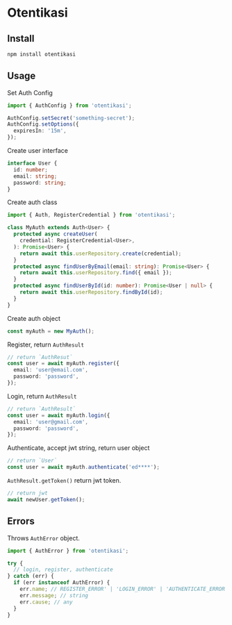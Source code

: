 # Otentikasi

## Install

```bash
npm install otentikasi
```

## Usage

Set Auth Config

```ts
import { AuthConfig } from 'otentikasi';

AuthConfig.setSecret('something-secret');
AuthConfig.setOptions({
  expiresIn: '15m',
});
```

Create user interface

```ts
interface User {
  id: number;
  email: string;
  password: string;
}
```

Create auth class

```ts
import { Auth, RegisterCredential } from 'otentikasi';

class MyAuth extends Auth<User> {
  protected async createUser(
    credential: RegisterCredential<User>,
  ): Promise<User> {
    return await this.userRepository.create(credential);
  }
  protected async findUserByEmail(email: string): Promise<User> {
    return await this.userRepository.find({ email });
  }
  protected async findUserById(id: number): Promise<User | null> {
    return await this.userRepository.findById(id);
  }
}
```

Create auth object

```ts
const myAuth = new MyAuth();
```

Register, return `AuthResult`

```ts
// return `AuthResut`
const user = await myAuth.register({
  email: 'user@email.com',
  password: 'password',
});
```

Login, return `AuthResult`

```ts
// return `AuthResult`
const user = await myAuth.login({
  email: 'user@gmail.com',
  password: 'password',
});
```

Authenticate, accept jwt string, return user object

```ts
// return `User`
const user = await myAuth.authenticate('ed****');
```

`AuthResult.getToken()` return jwt token.

```ts
// return jwt
await newUser.getToken();
```

## Errors

Throws `AuthError` object.

```js
import { AuthError } from 'otentikasi';

try {
  // login, register, authenticate
} catch (err) {
  if (err instanceof AuthError) {
    err.name; // REGISTER_ERROR' | 'LOGIN_ERROR' | 'AUTHENTICATE_ERROR
    err.message; // string
    err.cause; // any
  }
}
```
